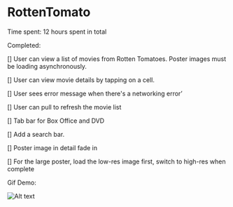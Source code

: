 # RottenTomato
Time spent: 12 hours spent in total

Completed:

[] User can view a list of movies from Rotten Tomatoes. Poster images must be loading asynchronously.

[] User can view movie details by tapping on a cell.

[] User sees error message when there's a networking error’

[] User can pull to refresh the movie list



[] Tab bar for Box Office and DVD

[] Add a search bar.

[] Poster image in detail fade in

[] For the large poster, load the low-res image first, switch to high-res when complete 


Gif Demo:


![Alt text](https://github.com/giaotuancse/RottenTomato/blob/master/demo.gif "Optional title")
